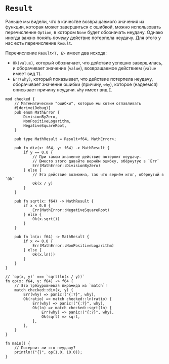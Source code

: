 # `Result`

Раньше мы видели, что в качестве возвращаемого значения из 
функции, которая может завершиться с ошибкой, можно использовать 
перечисление `Option`, в котором `None` 
будет обозначать неудачу. Однако иногда важно понять 
*почему* действие потерпела неудачу. Для этого у нас есть 
перечисление `Result`.

Перечисление `Result<T, E>` имеет два исхода:

- `Ok(value)`, который обозначает, что действие успешно завершилась, и оборачивает значение (`value`), возвращаемое действием (`value` имеет вид `T`).
- `Err(why)`, который показывает, что действие потерпела неудачу, оборачивает значение ошибки (причину, `why`), которое (надеемся) описывает причину неудачи. `why` имеет вид `E`.

```rust,editable,ignore,mdbook-runnable
mod checked {
    // Математические "ошибки", которые мы хотим отлавливать
    #[derive(Debug)]
    pub enum MathError {
        DivisionByZero,
        NonPositiveLogarithm,
        NegativeSquareRoot,
    }

    pub type MathResult = Result<f64, MathError>;

    pub fn div(x: f64, y: f64) -> MathResult {
        if y == 0.0 {
            // При таком значение действие потерпит неудачу.
            // Вместо этого давайте вернём ошибку, обёрнутую в `Err`
            Err(MathError::DivisionByZero)
        } else {
            // Эта действие возможна, так что вернём итог, обёрнутый в `Ok`
            Ok(x / y)
        }
    }

    pub fn sqrt(x: f64) -> MathResult {
        if x < 0.0 {
            Err(MathError::NegativeSquareRoot)
        } else {
            Ok(x.sqrt())
        }
    }

    pub fn ln(x: f64) -> MathResult {
        if x <= 0.0 {
            Err(MathError::NonPositiveLogarithm)
        } else {
            Ok(x.ln())
        }
    }
}

// `op(x, y)` === `sqrt(ln(x / y))`
fn op(x: f64, y: f64) -> f64 {
    // Это трёхуровневая пирамида из `match`!
    match checked::div(x, y) {
        Err(why) => panic!("{:?}", why),
        Ok(ratio) => match checked::ln(ratio) {
            Err(why) => panic!("{:?}", why),
            Ok(ln) => match checked::sqrt(ln) {
                Err(why) => panic!("{:?}", why),
                Ok(sqrt) => sqrt,
            },
        },
    }
}

fn main() {
    // Потерпит ли это неудачу?
    println!("{}", op(1.0, 10.0));
}
```
